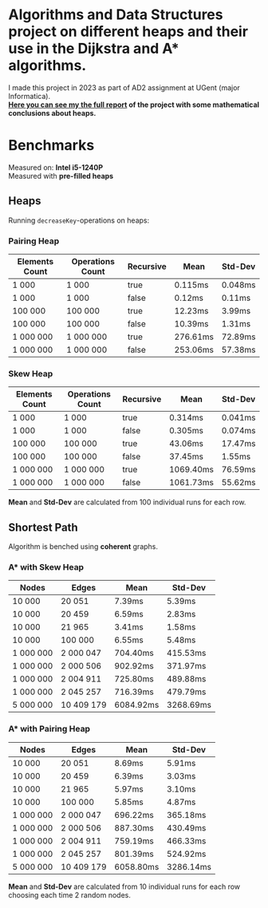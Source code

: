 # Algorithms and Data Structures project on different heaps and their use in the Dijkstra and A* algorithms.

I made this project in 2023 as part of AD2 assignment at UGent (major Informatica).<br>
**[Here you can see my the full report](extra/verslag.pdf) of the project with some mathematical conclusions about heaps.<br>**


# Benchmarks

Measured on: **Intel i5-1240P**<br>
Measured with **pre-filled heaps**

## Heaps

Running `decreaseKey`-operations on heaps:

### Pairing Heap

| Elements Count | Operations Count | Recursive | Mean     | Std-Dev  |
|----------------|------------------|-----------|----------|----------|
| 1 000          | 1 000            | true      | 0.115ms  | 0.048ms  |
| 1 000          | 1 000            | false     | 0.12ms   | 0.11ms   |
| 100 000        | 100 000          | true      | 12.23ms  | 3.99ms   |
| 100 000        | 100 000          | false     | 10.39ms  | 1.31ms   |
| 1 000 000      | 1 000 000        | true      | 276.61ms | 72.89ms  |
| 1 000 000      | 1 000 000        | false     | 253.06ms | 57.38ms  |

### Skew Heap

| Elements Count | Operations Count | Recursive | Mean      | Std-Dev |
|----------------|------------------|-----------|-----------|---------|
| 1 000          | 1 000            | true      | 0.314ms   | 0.041ms |
| 1 000          | 1 000            | false     | 0.305ms   | 0.074ms |
| 100 000        | 100 000          | true      | 43.06ms   | 17.47ms |
| 100 000        | 100 000          | false     | 37.45ms   | 1.55ms  |
| 1 000 000      | 1 000 000        | true      | 1069.40ms | 76.59ms |
| 1 000 000      | 1 000 000        | false     | 1061.73ms | 55.62ms |

**Mean** and **Std-Dev** are calculated from 100 individual runs for each row.<br>

## Shortest Path

Algorithm is benched using **coherent** graphs. 

### A* with Skew Heap

| Nodes       | Edges        | Mean         | Std-Dev       |
|-------------|--------------|--------------|---------------|
| 10 000      | 20 051       | 7.39ms       | 5.39ms        |
| 10 000      | 20 459       | 6.59ms       | 2.83ms        |
| 10 000      | 21 965       | 3.41ms       | 1.58ms        |
| 10 000      | 100 000      | 6.55ms       | 5.48ms        |
| 1 000 000   | 2 000 047    | 704.40ms     | 415.53ms      |
| 1 000 000   | 2 000 506    | 902.92ms     | 371.97ms      |
| 1 000 000   | 2 004 911    | 725.80ms     | 489.88ms      |
| 1 000 000   | 2 045 257    | 716.39ms     | 479.79ms      |
| 5 000 000   | 10 409 179   | 6084.92ms    | 3268.69ms     |

### A* with Pairing Heap

| Nodes       | Edges        | Mean         | Std-Dev       |
|-------------|--------------|--------------|---------------|
| 10 000      | 20 051       | 8.69ms       | 5.91ms        |
| 10 000      | 20 459       | 6.39ms       | 3.03ms        |
| 10 000      | 21 965       | 5.97ms       | 3.10ms        |
| 10 000      | 100 000      | 5.85ms       | 4.87ms        |
| 1 000 000   | 2 000 047    | 696.22ms     | 365.18ms      |
| 1 000 000   | 2 000 506    | 887.30ms     | 430.49ms      |
| 1 000 000   | 2 004 911    | 759.19ms     | 466.33ms      |
| 1 000 000   | 2 045 257    | 801.39ms     | 524.92ms      |
| 5 000 000   | 10 409 179   | 6058.80ms    | 3286.14ms     |


**Mean** and **Std-Dev** are calculated from 10 individual runs for each row
choosing each time 2 random nodes.<br>

